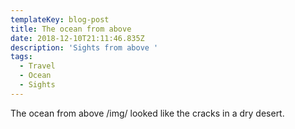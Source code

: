 ```yaml
---
templateKey: blog-post
title: The ocean from above
date: 2018-12-10T21:11:46.835Z
description: 'Sights from above '
tags:
  - Travel
  - Ocean
  - Sights
---
```

The ocean from above
/img/
looked like the cracks in a dry desert.
